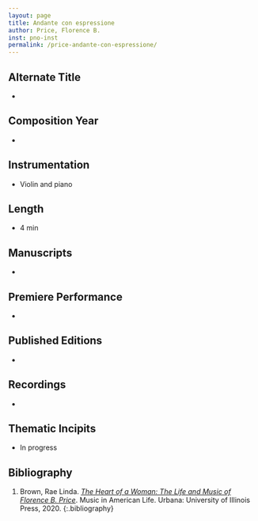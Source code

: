 ```yaml
---
layout: page
title: Andante con espressione
author: Price, Florence B.
inst: pno-inst
permalink: /price-andante-con-espressione/
---
```


## Alternate Title
- 

## Composition Year
- 

## Instrumentation
- Violin and piano

## Length
- 4 min

## Manuscripts
- 

## Premiere Performance
- 

## Published Editions
- 

## Recordings
- 

## Thematic Incipits
- In progress

## Bibliography
1. Brown, Rae Linda. <a href="https://www.worldcat.org/title/1122800180" target="_blank">*The Heart of a Woman: The Life and Music of Florence B. Price*</a>. Music in American Life. Urbana: University of Illinois Press, 2020.
{:.bibliography}
